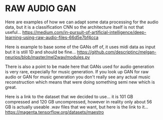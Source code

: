 # RAW AUDIO GAN

Here are examples of how we can adapt some data processing for the audio data, but it is a classification CNN so the architecture itself is not that useful... https://medium.com/in-pursuit-of-artificial-intelligence/deep-learning-using-raw-audio-files-66d5e7bf4cca

Here is example to base some of the GANs off of, it uses midi data as input but it is still 1D and should be fine... https://github.com/descriptinc/melgan-neurips/blob/master/mel2wav/modules.py

There is also a point to be made here that GANs used for audio generation is very rare, expecially for music generation. If you look up GAN for raw audio or GAN for music generation you don't really see any actual music reconstruction which means that were doing something semi new which is great.

Here is a link to the dataset that we decided to use... it is 101 GB compressed and 120 GB uncompressed, however in reality only about 56 GB is actually useable .wav files that we want, but here is the link to it... https://magenta.tensorflow.org/datasets/maestro
